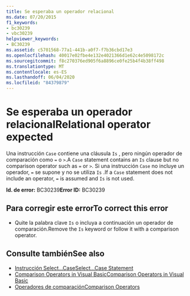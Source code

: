 ```yaml
---
title: Se esperaba un operador relacional
ms.date: 07/20/2015
f1_keywords:
- bc30239
- vbc30239
helpviewer_keywords:
- BC30239
ms.assetid: c5701568-77a1-441b-a0f7-f7b36cbd17e3
ms.openlocfilehash: 40017e02fbe4e132e4021366d1e62c4e5098172c
ms.sourcegitcommit: f8c270376ed905f6a8896ce0fe25b4f4b38ff498
ms.translationtype: MT
ms.contentlocale: es-ES
ms.lasthandoff: 06/04/2020
ms.locfileid: "84379879"
---
```

# <a name="relational-operator-expected"></a><span data-ttu-id="50b7b-102">Se esperaba un operador relacional</span><span class="sxs-lookup"><span data-stu-id="50b7b-102">Relational operator expected</span></span>
<span data-ttu-id="50b7b-103">Una instrucción `Case` contiene una cláusula `Is` , pero ningún operador de comparación como `=` o `>`.</span><span class="sxs-lookup"><span data-stu-id="50b7b-103">A `Case` statement contains an `Is` clause but no comparison operator such as `=` or `>`.</span></span> <span data-ttu-id="50b7b-104">Si una instrucción `Case` no incluye un operador, `=` se supone y no se utiliza `Is` .</span><span class="sxs-lookup"><span data-stu-id="50b7b-104">If a `Case` statement does not include an operator, `=` is assumed and `Is` is not used.</span></span>  
  
 <span data-ttu-id="50b7b-105">**Id. de error:** BC30239</span><span class="sxs-lookup"><span data-stu-id="50b7b-105">**Error ID:** BC30239</span></span>  
  
## <a name="to-correct-this-error"></a><span data-ttu-id="50b7b-106">Para corregir este error</span><span class="sxs-lookup"><span data-stu-id="50b7b-106">To correct this error</span></span>  
  
- <span data-ttu-id="50b7b-107">Quite la palabra clave `Is` o incluya a continuación un operador de comparación.</span><span class="sxs-lookup"><span data-stu-id="50b7b-107">Remove the `Is` keyword or follow it with a comparison operator.</span></span>  
  
## <a name="see-also"></a><span data-ttu-id="50b7b-108">Consulte también</span><span class="sxs-lookup"><span data-stu-id="50b7b-108">See also</span></span>

- [<span data-ttu-id="50b7b-109">Instrucción Select...Case</span><span class="sxs-lookup"><span data-stu-id="50b7b-109">Select...Case Statement</span></span>](../language-reference/statements/select-case-statement.md)
- [<span data-ttu-id="50b7b-110">Comparison Operators in Visual Basic</span><span class="sxs-lookup"><span data-stu-id="50b7b-110">Comparison Operators in Visual Basic</span></span>](../programming-guide/language-features/operators-and-expressions/comparison-operators.md)
- [<span data-ttu-id="50b7b-111">Operadores de comparación</span><span class="sxs-lookup"><span data-stu-id="50b7b-111">Comparison Operators</span></span>](../language-reference/operators/comparison-operators.md)
